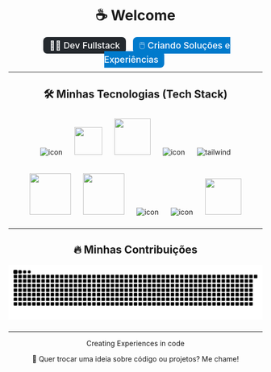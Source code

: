 <div align="center">
  <h1>☕ Welcome</h1>
  
  <p>
    <span style="font-size: 1.1rem; font-weight: 500; background-color: #24292e; color: #fff; padding: 6px 12px; border-radius: 8px; margin: 5px;">👨‍💻 Dev Fullstack</span>
    <span style="font-size: 1.1rem; font-weight: 500; background-color: #007ACC; color: #fff; padding: 6px 12px; border-radius: 8px; margin: 5px;">🖱️ Criando Soluções e Experiências</span>
  </p>
  

</div>

---

<h2 align="center">🛠️ Minhas Tecnologias (Tech Stack)</h2>

<div align="center">
  <p>
    <img src="https://techstack-generator.vercel.app/js-icon.svg" alt="icon" width="82" height="82" style="margin: 10px;"/>
    <img src="https://cdn.jsdelivr.net/gh/devicons/devicon@latest/icons/vuejs/vuejs-original.svg" width="55" height="55" style="margin: 10px;"/>
    <img src="https://cdn.jsdelivr.net/gh/devicons/devicon@latest/icons/nodejs/nodejs-plain-wordmark.svg" width="72" height="72" style="margin: 10px;"/>
    <img src="https://techstack-generator.vercel.app/mysql-icon.svg" alt="icon" width="65" height="65" style="margin: 10px;"/>
    <img src="https://skillicons.dev/icons?i=tailwind" width="72" height="72" alt="tailwind" style="margin: 10px;"/>
  </p>
  <p>
    <img src="https://cdn.jsdelivr.net/gh/devicons/devicon@latest/icons/php/php-original.svg" width="82" height="82" style="margin: 10px;"/>
    <img src="https://cdn.jsdelivr.net/gh/devicons/devicon@latest/icons/laravel/laravel-original.svg" width="82" height="82" style="margin: 10px;"/>
    <img src="https://techstack-generator.vercel.app/sass-icon.svg" alt="icon" width="82" height="82" style="margin: 10px;"/>
    <img src="https://techstack-generator.vercel.app/github-icon.svg" alt="icon" width="82" height="82" style="margin: 10px;"/>
    <img src="https://cdn.jsdelivr.net/gh/devicons/devicon@latest/icons/bootstrap/bootstrap-original.svg" width="72" height="72" style="margin: 10px;"/>
  </p>
</div>

---

<h2 align="center">🔥 Minhas Contribuições</h2>

<div align="center" style="margin-bottom: 20px;">
  <picture>
    <source media="(prefers-color-scheme: dark)" srcset="https://raw.githubusercontent.com/samuellbsilva/samuellbsilva/output/github-snake-dark.svg" />
    <source media="(prefers-color-scheme: light)" srcset="https://raw.githubusercontent.com/samuellbsilva/samuellbsilva/output/github-snake.svg" />
    <img alt="github-snake" src="https://raw.githubusercontent.com/samuellbsilva/samuellbsilva/output/github-snake.svg" />
  </picture>
</div>

---

<div align="center">
  <p>
    Creating Experiences in code
  </p>
  <p>
    💬 Quer trocar uma ideia sobre código ou projetos? Me chame!
  </p>
</div>
